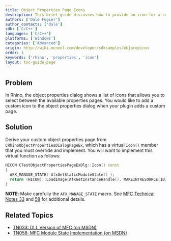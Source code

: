 ```yaml
---
title: Object Properties Page Icons
description: This brief guide discusses how to provide an icon for a custom object properties page using C/C++.
authors: ['Dale Fugier']
author_contacts: ['dale']
sdk: ['C/C++']
languages: ['C/C++']
platforms: ['Windows']
categories: ['Advanced']
origin: http://wiki.mcneel.com/developer/sdksamples/objpropicon
order: 1
keywords: ['rhino', 'properties', 'icon']
layout: toc-guide-page
---
```


 
## Problem

In Rhino, the object properties dialog shows a list of icons that allows you to select between the available properties pages.  You would like to add a custom icon to the object properties dialog when your plugin adds a custom page.

## Solution

Derive your custom object properties page from `CRhinoObjectPropertiesDialogPageEx`, which has a virtual `Icon()` member that you must override and implement.  You will want to implement this virtual function as follows:

```cpp
HICON CTestObjectPropertiesPageExDlg::Icon() const
{
  AFX_MANAGE_STATE( AfxGetStaticModuleState() );
  return (HICON)::LoadImage(AfxGetInstanceHandle(), MAKEINTRESOURCE(IDI_OBJPROPPAGE_DIALOG), IMAGE_ICON, 24, 24, LR_SHARED);
}
```

**NOTE**: Make carefully the `AFX_MANAGE_STATE` macro.  See [MFC Technical Notes 33](https://msdn.microsoft.com/en-us/library/hw85e4bb.aspx) and [58](https://msdn.microsoft.com/en-us/library/ft1t4bbc.aspx) for additional details.

## Related Topics

- [TN033: DLL Version of MFC (on MSDN)](https://msdn.microsoft.com/en-us/library/hw85e4bb.aspx)
- [TN058: MFC Module State Implementation (on MSDN)](https://msdn.microsoft.com/en-us/library/ft1t4bbc.aspx)
